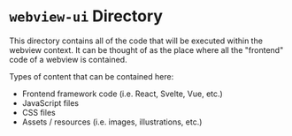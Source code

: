 # `webview-ui` Directory

This directory contains all of the code that will be executed within the webview context. It can be thought of as the
place where all the "frontend" code of a webview is contained.

Types of content that can be contained here:

- Frontend framework code (i.e. React, Svelte, Vue, etc.)
- JavaScript files
- CSS files
- Assets / resources (i.e. images, illustrations, etc.)
